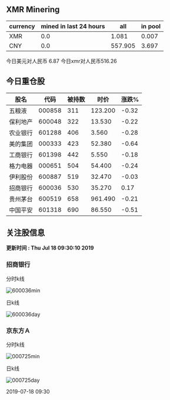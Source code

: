 ## XMR Minering

|currency|mined in last 24 hours|all|in pool|
|---|---|---|---|
|XMR|0.0|1.081|0.007|
|CNY|0.0|557.905|3.697|

今日美元对人民币 6.87	今日xmr对人民币516.26


## 今日重仓股 

|股名|代码|被持数|时价|涨跌%|
|---|---|---|---|---|
|五粮液|000858|311|123.200|-0.32|
|保利地产|600048|322|13.530|-0.22|
|农业银行|601288|406|3.560|-0.28|
|美的集团|000333|423|52.380|-0.64|
|工商银行|601398|442|5.550|-0.18|
|格力电器|000651|504|54.400|-0.24|
|伊利股份|600887|519|32.470|-0.03|
|招商银行|600036|530|35.270|0.17|
|贵州茅台|600519|658|961.490|-0.21|
|中国平安|601318|690|86.550|-0.51|

## 关注股信息
**更新时间 : Thu Jul 18 09:30:10 2019**
### 招商银行 
分时k线

![600036min](http://image.sinajs.cn/newchart/min/n/sh600036.gif)

日k线

![600036day](http://image.sinajs.cn/newchart/daily/n/sh600036.gif)

### 京东方Ａ 
分时k线

![000725min](http://image.sinajs.cn/newchart/min/n/sz000725.gif)

日k线

![000725day](http://image.sinajs.cn/newchart/daily/n/sz000725.gif)

2019-07-18 09:30